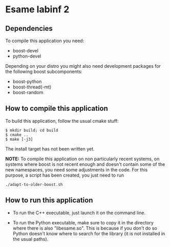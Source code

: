 Esame labinf 2
==============

Dependencies
------------

To compile this application you need:

* boost-devel
* python-devel

Depending on your distro you might also need development packages
for the following boost subcomponents:

* boost-python
* boost-thread(-mt)
* boost-random

How to compile this application
-------------------------------
To build this application, follow the usual cmake stuff:

    $ mkdir build; cd build
    $ cmake ..
    $ make [-j3]

The install target has not been written yet.

**NOTE:**
To compile this application on non particularly recent systems,
on systems where boost is not recent enough and doesn't contain
some of the new namespaces, you need some adjustments in the code.
For this purpose, a script has been created, you just need to run

    ./adapt-to-older-boost.sh


How to run this application
---------------------------

* To run the C++ executable, just launch it on the command line.

* To run the Python executable, make sure to copy it in the
directory where there is also "libesame.so". This is because if
you don't do so Python doesn't know where to search for the
library (it is not installed in the usual paths).

